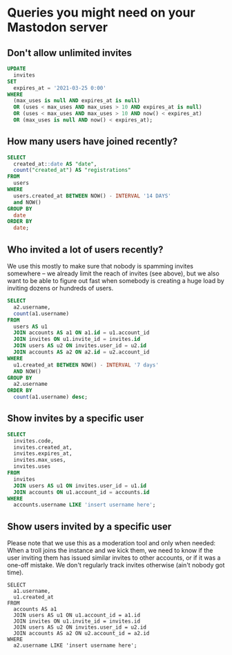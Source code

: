 # Queries you might need on your Mastodon server

## Don't allow unlimited invites

```sql
UPDATE
  invites
SET
  expires_at = '2021-03-25 0:00'
WHERE
  (max_uses is null AND expires_at is null)
  OR (uses < max_uses AND max_uses > 10 AND expires_at is null)
  OR (uses < max_uses AND max_uses > 10 AND now() < expires_at)
  OR (max_uses is null AND now() < expires_at);
```

## How many users have joined recently?

```sql
SELECT
  created_at::date AS "date",
  count("created_at") AS "registrations"
FROM
  users
WHERE
  users.created_at BETWEEN NOW() - INTERVAL '14 DAYS'
  and NOW()
GROUP BY
  date
ORDER BY
  date;
```

## Who invited a lot of users recently?

We use this mostly to make sure that nobody is spamming invites somewhere – we already limit the reach of invites (see
above), but we also want to be able to figure out fast when somebody is creating a huge load by inviting dozens or
hundreds of users.

```sql
SELECT
  a2.username,
  count(a1.username)
FROM
  users AS u1
  JOIN accounts AS a1 ON a1.id = u1.account_id
  JOIN invites ON u1.invite_id = invites.id
  JOIN users AS u2 ON invites.user_id = u2.id
  JOIN accounts AS a2 ON a2.id = u2.account_id
WHERE
  u1.created_at BETWEEN NOW() - INTERVAL '7 days'
  AND NOW()
GROUP BY
  a2.username
ORDER BY
  count(a1.username) desc;
```

## Show invites by a specific user

```sql
SELECT
  invites.code,
  invites.created_at,
  invites.expires_at,
  invites.max_uses,
  invites.uses
FROM
  invites
  JOIN users AS u1 ON invites.user_id = u1.id
  JOIN accounts ON u1.account_id = accounts.id
WHERE
  accounts.username LIKE 'insert username here';
```

## Show users invited by a specific user

Please note that we use this as a moderation tool and only when needed: When a troll joins the instance and we kick
them, we need to know if the user inviting them has issued similar invites to other accounts, or if it was a one-off
mistake. We don't regularly track invites otherwise (ain't nobody got time).

```
SELECT
  a1.username,
  u1.created_at
FROM
  accounts AS a1
  JOIN users AS u1 ON u1.account_id = a1.id
  JOIN invites ON u1.invite_id = invites.id
  JOIN users AS u2 ON invites.user_id = u2.id
  JOIN accounts AS a2 ON u2.account_id = a2.id
WHERE
  a2.username LIKE 'insert username here';
```
